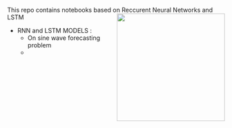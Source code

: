 This repo contains notebooks based on Reccurent Neural Networks and LSTM 
<img align="right" height="250px" src="https://miro.medium.com/max/720/1*goJVQs-p9kgLODFNyhl9zA.gif">

- RNN and LSTM MODELS :
    - On sine wave forecasting problem
    -


